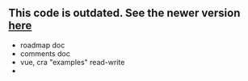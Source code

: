 
## This code is outdated. See the newer version [here](https://github.com/vercel/next.js/tree/canary/examples/with-redis) 




- roadmap doc
- comments doc
- vue, cra "examples" read-write
-
